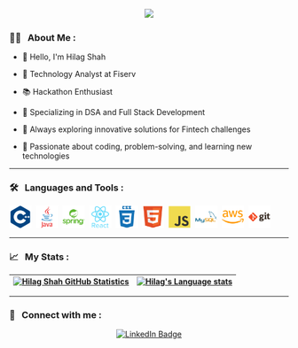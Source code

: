 <p align="center"><img src="https://media.giphy.com/media/f3iwJFOVOwuy7K6FFw/giphy.gif" width="400"/></p>

### :man_technologist: &nbsp; About Me :

- 👋 Hello, I'm Hilag Shah

- 🚀 Technology Analyst at Fiserv
- 📚 Hackathon Enthusiast
- 💼 Specializing in DSA and Full Stack Development
- 🔧 Always exploring innovative solutions for Fintech challenges
- 🌟 Passionate about coding, problem-solving, and learning new technologies

---

### 🛠 &nbsp; Languages and Tools :

<p>
<img src="https://github.com/devicons/devicon/blob/master/icons/cplusplus/cplusplus-plain.svg" title="C++" alt="C++" width="40" height="40"/>&nbsp;
<img src="https://github.com/devicons/devicon/blob/master/icons/java/java-original-wordmark.svg" title="Java" alt="Java" width="40" height="40"/>&nbsp;
<img src="https://github.com/devicons/devicon/blob/master/icons/spring/spring-original-wordmark.svg" title="Spring" alt="Spring" width="40" height="40"/>&nbsp;
<img src="https://github.com/devicons/devicon/blob/master/icons/react/react-original-wordmark.svg" title="React" alt="React" width="40" height="40"/>&nbsp;
<img src="https://github.com/devicons/devicon/blob/master/icons/css3/css3-plain-wordmark.svg"  title="CSS3" alt="CSS" width="40" height="40"/>&nbsp;
<img src="https://github.com/devicons/devicon/blob/master/icons/html5/html5-original.svg" title="HTML5" alt="HTML" width="40" height="40"/>&nbsp;
<img src="https://github.com/devicons/devicon/blob/master/icons/javascript/javascript-original.svg" title="JavaScript" alt="JavaScript" width="40" height="40"/>&nbsp;
<img src="https://github.com/devicons/devicon/blob/master/icons/mysql/mysql-original-wordmark.svg" title="MySQL"  alt="MySQL" width="40" height="40"/>&nbsp;
<img src="https://github.com/devicons/devicon/blob/master/icons/amazonwebservices/amazonwebservices-plain-wordmark.svg" title="AWS" alt="AWS" width="40" height="40"/>&nbsp;
<img src="https://github.com/devicons/devicon/blob/master/icons/git/git-original-wordmark.svg" title="Git" **alt="Git" width="40" height="40"/>&nbsp;
</p>

---

### 📈 &nbsp; My Stats :

| [![Hilag Shah GitHub Statistics](http://github-readme-streak-stats.herokuapp.com?user=shahhilag4&theme=dark&background=000000)]() | [![Hilag's Language stats](https://github-readme-stats.vercel.app/api/top-langs/?username=shahhilag4&layout=compact&theme=vision-friendly-dark)]() |
| --- | --- |

---
### 🤝 &nbsp; Connect with me :

<p align="center">
<a href="https://www.linkedin.com/in/shahhilag4"><img src="https://img.shields.io/badge/LinkedIn-blue?style=for-the-badge&logo=linkedin&logoColor=white" alt="LinkedIn Badge"></a>  
</p>

